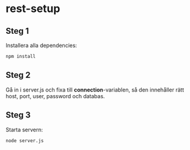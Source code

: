 # rest-setup

## Steg 1
Installera alla dependencies:
```bash
npm install
```

## Steg 2
Gå in i server.js och fixa till **connection**-variablen, så den innehåller rätt host, port, user, password och databas.


## Steg 3
Starta servern:
```bash
node server.js
```
